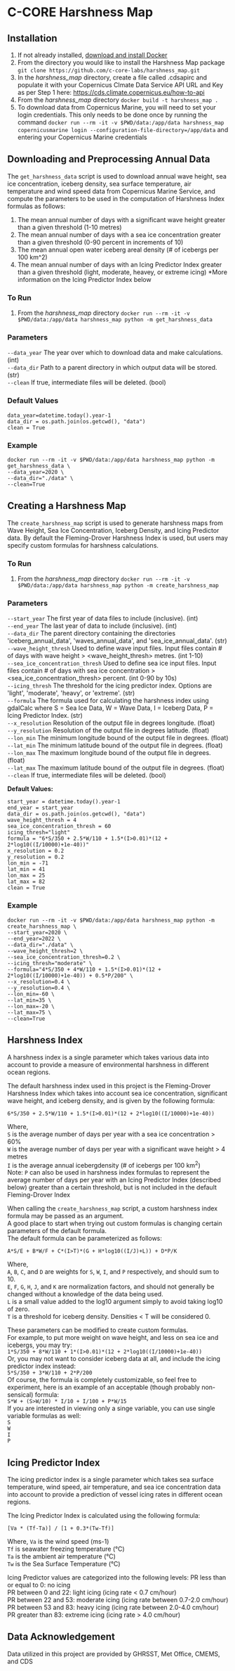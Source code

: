 # C-CORE Harshness Map

## Installation

1. If not already installed, [download and install Docker](https://docs.docker.com/engine/install/)
2. From the directory you would like to install the Harshness Map package `git clone https://github.com/c-core-labs/harshness_map.git`
3. In the *harshness_map* directory, create a file called .cdsapirc and populate it with your Copernicus Clmate Data Service API URL and Key as per Step 1 here: https://cds.climate.copernicus.eu/how-to-api
4. From the *harshness_map* directory `docker build -t harshness_map .`
5. To download data from Copernicus Marine, you will need to set your login credentials. This only needs to be done once by running the command `docker run --rm -it -v $PWD/data:/app/data harshness_map copernicusmarine login --configuration-file-directory=/app/data` and entering your Copernicus Marine credentials

## Downloading and Preprocessing Annual Data
The `get_harshness_data` script is used to download annual wave height, sea ice concentration, iceberg density, sea surface temperature, air temperature and wind speed data
from Copernicus Marine Service, and compute the parameters to be used in the computation of Harshness Index formulas as follows:
1. The mean annual number of days with a significant wave height greater than a given threshold (1-10 metres)
2. The mean annual number of days with a sea ice concentration greater than a given threshold (0-90 percent in increments of 10)
3. The mean annual open water iceberg areal density (# of icebergs per 100 km^2)
4. The mean annual number of days with an Icing Predictor Index greater than a given threshold (light, moderate, heavey, or extreme icing) *More information on the Icing Predictor Index below

### To Run
1. From the *harshness_map* directory `docker run --rm -it -v $PWD/data:/app/data harshness_map python -m get_harshness_data`

### Parameters
`--data_year` The year over which to download data and make calculations. (int)  
`--data_dir` Path to a parent directory in which output data will be stored. (str)  
`--clean` If true, intermediate files will be deleted. (bool)  

### Default Values
```
data_year=datetime.today().year-1  
data_dir = os.path.join(os.getcwd(), "data")  
clean = True
```

### Example
```
docker run --rm -it -v $PWD/data:/app/data harshness_map python -m get_harshness_data \
--data_year=2020 \
--data_dir="./data" \
--clean=True
```
## Creating a Harshness Map
The `create_harshness_map` script is used to generate harshness maps from Wave Height, Sea Ice Concentration, Iceberg Density, and Icing Predictor data.
By default the Fleming-Drover Harshness Index is used, but users may specify custom formulas for harshness calculations.

### To Run
1. From the *harshness_map* directory `docker run --rm -it -v $PWD/data:/app/data harshness_map python -m create_harshness_map`

### Parameters
`--start_year` The first year of data files to include (inclusive). (int)  
`--end_year` The last year of data to include (inclusive). (int)  
`--data_dir` The parent directory containing the directories 'iceberg_annual_data', 'waves_annual_data', and 'sea_ice_annual_data'. (str)  
`--wave_height_thresh` Used to define wave input files. Input files contain # of days with wave height > <wave_height_thresh> metres. (int 1-10)  
`--sea_ice_concentration_thresh` Used to define sea ice input files. Input files contain # of days with sea ice concentration > <sea_ice_concentration_thresh> percent. (int 0-90 by 10s)  
`--icing_thresh` The threshold for the icing predictor index. Options are 'light', 'moderate', 'heavy', or 'extreme'. (str)  
`--formula` The formula used for calculating the harshness index using gdalCalc where S = Sea Ice Data, W = Wave Data, I = Iceberg Data, P = Icing Predictor Index. (str)  
`--x_resolution` Resolution of the output file in degrees longitude. (float)  
`--y_resolution` Resolution of the output file in degrees latitude. (float)  
`--lon_min` The minimum longitude bound of the output file in degrees. (float)  
`--lat_min` The minimum latitude bound of the output file in degrees. (float)  
`--lon_max` The maximum longitude bound of the output file in degrees. (float)  
`--lat_max` The maximum latitude bound of the output file in degrees. (float)  
`--clean` If true, intermediate files will be deleted. (bool)  

**Default Values:**  
```
start_year = datetime.today().year-1  
end_year = start_year  
data_dir = os.path.join(os.getcwd(), "data")  
wave_height_thresh = 4  
sea_ice_concentration_thresh = 60  
icing_thresh="light"  
formula = "6*S/350 + 2.5*W/110 + 1.5*(I>0.01)*(12 + 2*log10((I/10000)+1e-40))"  
x_resolution = 0.2  
y_resolution = 0.2  
lon_min = -71  
lat_min = 41  
lon_max = 25  
lat_max = 82  
clean = True  
```

### Example
```
docker run --rm -it -v $PWD/data:/app/data harshness_map python -m create_harshness_map \
--start_year=2020 \
--end_year=2022 \
--data_dir="./data" \
--wave_height_thresh=2 \
--sea_ice_concentration_thresh=0.2 \
--icing_thresh="moderate" \
--formula="4*S/350 + 4*W/110 + 1.5*(I>0.01)*(12 + 2*log10((I/10000)+1e-40)) + 0.5*P/200" \
--x_resolution=0.4 \
--y_resolution=0.4 \
--lon_min=-60 \
--lat_min=35 \
--lon_max=-20 \
--lat_max=75 \
--clean=True
```

## Harshness Index
A harshness index is a single parameter which takes various data into account to provide a measure of environmental harshness in different ocean regions.  
  
The default harshness index used in this project is the Fleming-Drover Harshness Index which takes into account sea ice concentration, significant wave height, and iceberg density, and is given by the following formula:  
  
`6*S/350 + 2.5*W/110 + 1.5*(I>0.01)*(12 + 2*log10((I/10000)+1e-40))`  
  
Where,  
`S` is the average number of days per year with a sea ice concentration > 60%  
`W` is the average number of days per year with a significant wave height > 4 metres  
`I` is the average annual icebergdensity (# of icebergs per 100 km<sup>2</sup>)  
Note: `P` can also be used in harshness index formulas to represent the average number of days per year with an Icing Predictor Index (described below) greater than a certain threshold, but is not included in the default Fleming-Drover Index
  
When calling the `create_harshness_map` script, a custom harshness index formula may be passed as an argument.  
A good place to start when trying out custom formulas is changing certain parameters of the default formula.  
The default formula can be parameterized as follows:  
  
`A*S/E + B*W/F + C*(I>T)*(G + H*log10((I/J)+L)) + D*P/K`  

Where,  
`A`, `B`, `C`, and `D` are weights for `S`, `W`, `I`, and `P` respectively, and should sum to 10.  
`E`, `F`, `G`, `H`, `J`, and `K` are normalization factors, and should not generally be changed without a knowledge of the data being used.  
`L` is a small value added to the log10 argument simply to avoid taking log10 of zero.  
`T` is a threshold for iceberg density. Densities < T will be considered 0.  

These parameters can be modified to create custom formulas.  
For example, to put more weight on wave height, and less on sea ice and icebergs, you may try:  
`1*S/350 + 8*W/110 + 1*(I>0.01)*(12 + 2*log10((I/10000)+1e-40))`  
Or, you may not want to consider iceberg data at all, and include the icing predictor index instead:  
`5*S/350 + 3*W/110 + 2*P/200`  
Of course, the formula is completely customizable, so feel free to experiment, here is an example of an acceptable (though probably non-sensical) formula:  
`S*W + (S>W/10) * I/10 + I/100 + P*W/15`  
If you are interested in viewing only a singe variable, you can use single variable formulas as well:  
`S`  
`W`  
`I`  
`P`  

## Icing Predictor Index
The icing predictor index is a single parameter which takes sea surface temperature, wind speed, air temperature, and sea ice concentration data into account to provide a prediction of vessel icing rates in different ocean regions.  

The Icing Predictor Index is calculated using the following formula:

`[Va * (Tf-Ta)] / [1 + 0.3*(Tw-Tf)]`

Where,
`Va` is the wind speed (ms-1)  
`Tf` is seawater freezing temperature (°C)  
`Ta` is the ambient air temperature (°C)  
`Tw` is the Sea Surface Temperature (°C)  

Icing Predictor values are categorized into the following levels:
PR less than or equal to 0:  no icing  
PR between 0 and 22:         light icing (icing rate < 0.7 cm/hour)  
PR between 22 and 53:        moderate icing (icing rate between 0.7-2.0 cm/hour)  
PR between 53 and 83:        heavy icing (icing rate between 2.0-4.0 cm/hour)  
PR greater than 83:          extreme icing (icing rate > 4.0 cm/hour)  

## Data Acknowledgement
Data utilized in this project are provided by GHRSST, Met Office, CMEMS, and CDS



